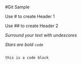 #Git Sample

Use # to create Header 1

Use ## to create Header 2

_Surround your text with undescores_

*Stars are bold*
`code`

```

this is a code block

```


